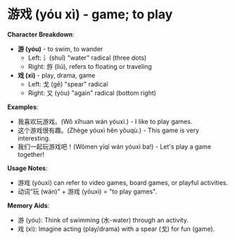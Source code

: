 # **游戏 (yóu xì) - game; to play**

**Character Breakdown**:  
- **游 (yóu)** - to swim, to wander
  - Left: 氵(shuǐ) "water" radical (three dots)
  - Right: 斿 (liú), refers to floating or traveling  
- **戏 (xì)** - play, drama, game
  - Left: 戈 (gē) "spear" radical
  - Right: 又 (yòu) "again" radical (bottom right)

**Examples**:  
- 我喜欢玩游戏。(Wǒ xǐhuan wán yóuxì.) - I like to play games.  
- 这个游戏很有趣。(Zhège yóuxì hěn yǒuqù.) - This game is very interesting.  
- 我们一起玩游戏吧！(Wǒmen yīqǐ wán yóuxì ba!) - Let's play a game together!

**Usage Notes**:  
- 游戏 (yóuxì) can refer to video games, board games, or playful activities.  
- 动词“玩 (wán)” + 游戏 (yóuxì) = "to play games".

**Memory Aids**:  
- 游 (yóu): Think of swimming (水-water) through an activity.  
- 戏 (xì): Imagine acting (play/drama) with a spear (戈) for fun (game).